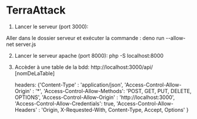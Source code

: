# TerraAttack
1) Lancer le serveur (port 3000):

Aller dans le dossier serveur et exécuter la commande :
    deno run --allow-net server.js

2) Lancer le serveur apache (port 8000):
    php -S localhost:8000

3) Accèder à une table de la bdd:
   http://localhost:3000/api/ [nomDeLaTable]

   headers: {'Content-Type' : 'application/json',
   'Access-Control-Allow-Origin' : '*',
   'Access-Control-Allow-Methods': 'POST, GET, PUT, DELETE, OPTIONS',
   'Access-Control-Allow-Origin' : 'http://localhost:3000',
   'Access-Control-Allow-Credentials': true,
   'Access-Control-Allow-Headers' : 'Origin, X-Requested-With, Content-Type, Accept, Options'
   }